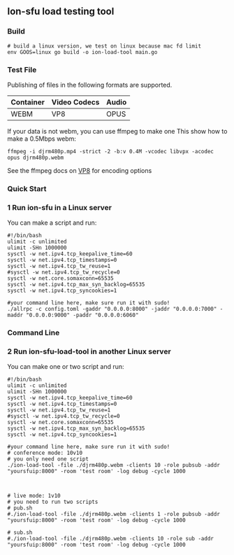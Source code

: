 ## Ion-sfu load testing tool


### Build
```
# build a linux version, we test on linux because mac fd limit 
env GOOS=linux go build -o ion-load-tool main.go
```

### Test File
Publishing of files in the following formats are supported.

|Container|Video Codecs|Audio|
|---|---|---|
WEBM|VP8|OPUS

If your data is not webm, you can use ffmpeg to make one
This show how to make a 0.5Mbps webm:

```
ffmpeg -i djrm480p.mp4 -strict -2 -b:v 0.4M -vcodec libvpx -acodec opus djrm480p.webm
```

See the ffmpeg docs on [VP8](https://trac.ffmpeg.org/wiki/Encode/VP8) for encoding options

### Quick Start
### 1 Run ion-sfu in a Linux server
You can make a script and run:

```Command Line
#!/bin/bash
ulimit -c unlimited
ulimit -SHn 1000000
sysctl -w net.ipv4.tcp_keepalive_time=60
sysctl -w net.ipv4.tcp_timestamps=0
sysctl -w net.ipv4.tcp_tw_reuse=1
#sysctl -w net.ipv4.tcp_tw_recycle=0
sysctl -w net.core.somaxconn=65535
sysctl -w net.ipv4.tcp_max_syn_backlog=65535
sysctl -w net.ipv4.tcp_syncookies=1

#your command line here, make sure run it with sudo!
./allrpc -c config.toml -gaddr "0.0.0.0:8000" -jaddr "0.0.0.0:7000" -maddr "0.0.0.0:9000" -paddr "0.0.0.0:6060"
```

### Command Line

### 2 Run ion-sfu-load-tool  in another Linux server

You can make one or two script and run:

```
#!/bin/bash
ulimit -c unlimited
ulimit -SHn 1000000
sysctl -w net.ipv4.tcp_keepalive_time=60
sysctl -w net.ipv4.tcp_timestamps=0
sysctl -w net.ipv4.tcp_tw_reuse=1
#sysctl -w net.ipv4.tcp_tw_recycle=0
sysctl -w net.core.somaxconn=65535
sysctl -w net.ipv4.tcp_max_syn_backlog=65535
sysctl -w net.ipv4.tcp_syncookies=1

#your command line here, make sure run it with sudo!
# conference mode: 10v10
# you only need one script
./ion-load-tool -file ./djrm480p.webm -clients 10 -role pubsub -addr "yoursfuip:8000" -room 'test room' -log debug -cycle 1000



# live mode: 1v10
# you need to run two scripts
# pub.sh
#./ion-load-tool -file ./djrm480p.webm -clients 1 -role pubsub -addr "yoursfuip:8000" -room 'test room' -log debug -cycle 1000

# sub.sh
#./ion-load-tool -file ./djrm480p.webm -clients 10 -role sub -addr "yoursfuip:8000" -room 'test room' -log debug -cycle 1000
```


